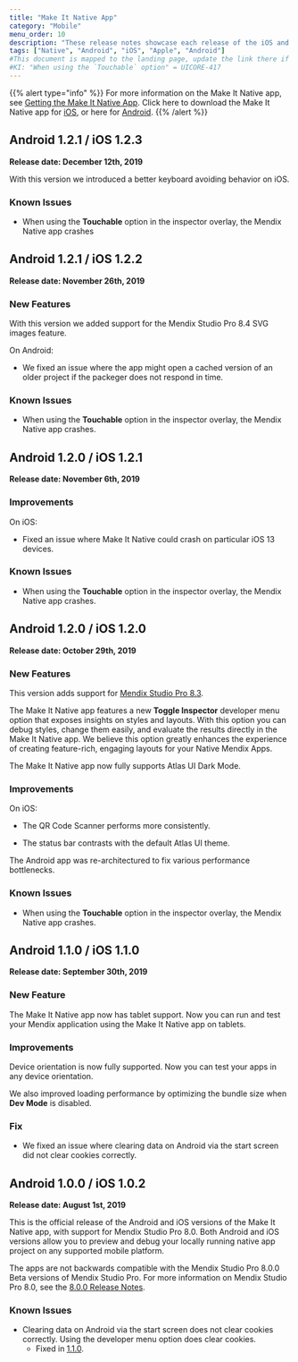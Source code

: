 ```yaml
---
title: "Make It Native App"
category: "Mobile"
menu_order: 10
description: "These release notes showcase each release of the iOS and Android Make It Native app versions."
tags: ["Native", "Android", "iOS", "Apple", "Android"]
#This document is mapped to the landing page, update the link there if renaming or moving the doc file.
#KI: "When using the `Touchable` option" = UICORE-417
---
```


{{% alert type="info" %}}
For more information on the Make It Native app, see [Getting the Make It Native App](/refguide/getting-the-make-it-native-app). Click here to download the Make It Native app for [iOS](https://apps.apple.com/app/make-it-native/id1334081181), or here for [Android](https://play.google.com/store/apps/details?id=com.mendix.developerapp).
{{% /alert %}}

## Android 1.2.1 / iOS 1.2.3

**Release date: December 12th, 2019**

With this version we introduced a better keyboard avoiding behavior on iOS.

### Known Issues

* When using the **Touchable** option in the inspector overlay, the Mendix Native app crashes

## Android 1.2.1 / iOS 1.2.2

**Release date: November 26th, 2019**

### New Features

With this version we added support for the Mendix Studio Pro 8.4 SVG images feature.

On Android:

* We fixed an issue where the app might open a cached version of an older project if the packeger does not respond in time.

### Known Issues

* When using the **Touchable** option in the inspector overlay, the Mendix Native app crashes.

## Android 1.2.0 / iOS 1.2.1

**Release date: November 6th, 2019**

### Improvements

On iOS:

* Fixed an issue where Make It Native could crash on particular iOS 13 devices.

### Known Issues

* When using the **Touchable** option in the inspector overlay, the Mendix Native app crashes.

## Android 1.2.0 / iOS 1.2.0

**Release date: October 29th, 2019**

### New Features

This version adds support for [Mendix Studio Pro 8.3](/releasenotes/studio-pro/8.3).

The Make It Native app features a new **Toggle Inspector** developer menu option that exposes insights on styles and layouts. With this option you can debug styles, change them easily, and evaluate the results directly in the Make It Native app. We believe this option  greatly enhances the experience of creating feature-rich, engaging layouts for your Native Mendix Apps.

The Make It Native app now fully supports Atlas UI Dark Mode. 

### Improvements

On iOS:

* The QR Code Scanner performs more consistently. 

* The status bar contrasts with the default Atlas UI theme.

The Android app was re-architectured to fix various performance bottlenecks.

### Known Issues

* When using the **Touchable** option in the inspector overlay, the Mendix Native app crashes.

## Android 1.1.0 / iOS 1.1.0

**Release date: September 30th, 2019**

### New Feature

The Make It Native app now has tablet support. Now you can run and test your Mendix application using the Make It Native app on tablets. 

### Improvements

Device orientation is now fully supported. Now you can test your apps in any device orientation.

We also improved loading performance by optimizing the bundle size when **Dev Mode** is disabled. 

### Fix

* <a name="153"></a>We fixed an issue where clearing data on Android via the start screen did not clear cookies correctly.

## Android 1.0.0 / iOS 1.0.2

**Release date: August 1st, 2019**

This is the official release of the Android and iOS versions of the Make It Native app, with support for Mendix Studio Pro 8.0. Both Android and iOS versions allow you to preview and debug your locally running native app project on any supported mobile platform.

The apps are not backwards compatible with the Mendix Studio Pro 8.0.0 Beta versions of Mendix Studio Pro. For more information on Mendix Studio Pro 8.0, see the [8.0.0 Release Notes](/releasenotes/studio-pro/8.0).

### Known Issues

* Clearing data on Android via the start screen does not clear cookies correctly. Using the developer menu option does clear cookies.
	* Fixed in [1.1.0](#153).
